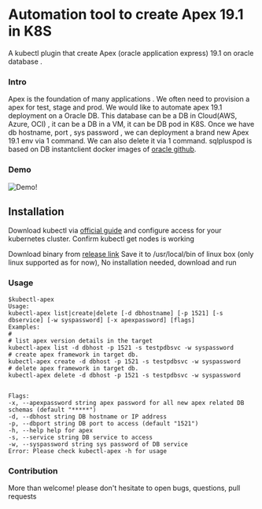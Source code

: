 # Automation tool to create Apex 19.1 in K8S

A kubectl plugin that create Apex (oracle application express) 19.1 on oracle database .


### Intro
 Apex is the foundation of many applications .  We often need to provision a apex for test, stage and prod. We would like to automate apex 19.1 deployment on a Oracle DB. This database can be a  DB in Cloud(AWS, Azure, OCI)  , it can be a DB in a VM, it can be DB pod in K8S.  Once we have db hostname, port , sys password , we can deployment a brand new Apex 19.1  env via 1 command.  We can also delete it via 1 command.
sqlpluspod is based on DB instantclient docker images of [oracle github](https://github.com/oracle/docker-images).

### Demo
![Demo!](images/kubectl-apex-create.gif)

## Installation

Download kubectl via [official guide](https://kubernetes.io/docs/tasks/tools/install-kubectl/) and configure access for your kubernetes cluster. Confirm kubectl get nodes is working

Download binary from [release link](https://github.com/HenryXie1/apexauto/releases/download/v1.0/kubectl-apex)
Save it to /usr/local/bin of linux box (only linux supported as for now), No installation needed, download and run   
### Usage
```
$kubectl-apex
Usage:
kubectl-apex list|create|delete [-d dbhostname] [-p 1521] [-s dbservice] [-w syspassword] [-x apexpassword] [flags]
Examples:
# 
# list apex version details in the target
kubectl-apex list -d dbhost -p 1521 -s testpdbsvc -w syspassword 
# create apex framework in target db. 
kubectl-apex create -d dbhost -p 1521 -s testpdbsvc -w syspassword 
# delete apex framework in target db. 
kubectl-apex delete -d dbhost -p 1521 -s testpdbsvc -w syspassword


Flags:
-x, --apexpassword string apex password for all new apex related DB schemas (default "*****")
-d, --dbhost string DB hostname or IP address
-p, --dbport string DB port to access (default "1521")
-h, --help help for apex
-s, --service string DB service to access
-w, --syspassword string sys password of DB service
Error: Please check kubectl-apex -h for usage
```

### Contribution
More than welcome! please don't hesitate to open bugs, questions, pull requests 
